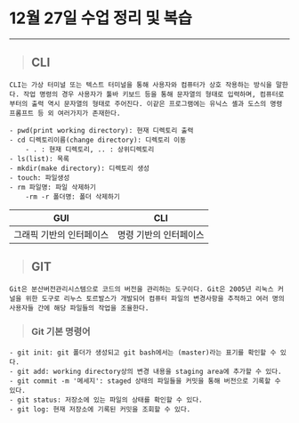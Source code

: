 # 12월 27일 수업 정리 및 복습
---
> ## CLI
    CLI는 가상 터미널 또는 텍스트 터미널을 통해 사용자와 컴퓨터가 상호 작용하는 방식을 말한다. 작업 명령의 경우 사용자가 툴바 키보드 등을 통해 문자열의 형태로 입력하며, 컴퓨터로부터의 출력 역시 문자열의 형태로 주어진다. 이같은 프로그램에는 유닉스 셸과 도스의 명령 프롬프트 등 외 여러가지가 존재한다.

    - pwd(print working directory): 현재 디렉토리 출력
    - cd 디렉토리이름(change directory): 디렉토리 이동
        - . : 현재 디렉토리, .. : 상위디렉토리
    - ls(list): 목록
    - mkdir(make directory): 디렉토리 생성
    - touch: 파일생성
    - rm 파일명: 파일 삭제하기
        -rm -r 폴더명: 폴더 삭제하기

|GUI|CLI|
|:---:|:---:|
|그래픽 기반의 인터페이스|명령 기반의 인터페이스|

> ## GIT
    Git은 분산버전관리시스템으로 코드의 버전을 관리하는 도구이다. Git은 2005년 리눅스 커널을 위한 도구로 리누스 토르발스가 개발되어 컴퓨터 파일의 변경사항을 추적하고 여러 명의 사용자들 간에 해당 파일들의 작업을 조율한다.

> ### Git 기본 명령어
    - git init: git 폴더가 생성되고 git bash에서는 (master)라는 표기를 확인할 수 있다.
    - git add: working directory상의 변경 내용을 staging area에 추가할 수 있다.
    - git commit -m '메세지': staged 상태의 파일들을 커밋을 통해 버전으로 기록할 수 있다.
    - git status: 저장소에 있는 파일의 상태를 확인할 수 있다.
    - git log: 현재 저장소에 기록된 커밋을 조회할 수 있다.
